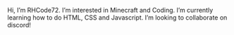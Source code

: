Hi, I’m RHCode72. I’m interested in Minecraft and Coding. I’m currently learning how to do HTML, CSS and Javascript. I’m looking to collaborate on discord!

<!---
RHCode72/RHCode72 is a ✨ special ✨ repository because its `README.md` (this file) appears on your GitHub profile.
You can click the Preview link to take a look at your changes.
--->
